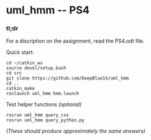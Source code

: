 # uml_hmm -- PS4

### **tl;dr**

For a discription on the assignment, read the PS4.odt file.

Quick start:
```
cd ~/catkin_ws
source devel/setup.bash
cd src
git clone https://github.com/DeepBlue14/uml_hmm
cd ..
catkin_make
roslaunch uml_hmm hmm.launch
```

Test helper functions *(optional)*
```
rosrun uml_hmm query_cxx
rosrun uml_hmm query_python.py
```

*(These should produce approximately the same answers)*
